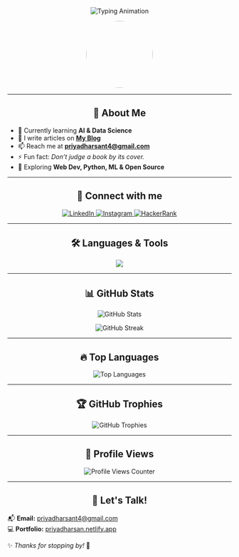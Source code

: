 <!-- Animated Header -->
<p align="center">
  <img src="https://readme-typing-svg.herokuapp.com?font=Fira+Code&size=30&pause=1000&color=F7A41D&center=true&vCenter=true&width=500&height=50&lines=Hello,+I'm+Priyadharsan!;AI+%26+DS+Enthusiast;Tech+Explorer+%7C+Problem+Solver" alt="Typing Animation" />
</p>

<!-- Profile Picture -->
<p align="center">
  <img src="https://avatars.githubusercontent.com/u/your-github-id?v=4" width="150" height="150" style="border-radius:50%" />
</p>

---

<h2 align="center">🚀 About Me</h2>

- 🌱 Currently learning **AI & Data Science**  
- 📝 I write articles on **[My Blog](https://priyadharsan.netlify.app)**  
- 📫 Reach me at **priyadharsant4@gmail.com**  
- ⚡ Fun fact: *Don’t judge a book by its cover.*  
- 🎯 Exploring **Web Dev, Python, ML & Open Source**  

---

<h2 align="center">📲 Connect with me</h2>

<p align="center">
  <a href="https://linkedin.com/in/priyadharsan-t-2b5810327" target="_blank">
    <img src="https://img.shields.io/badge/LinkedIn-0A66C2?style=for-the-badge&logo=linkedin&logoColor=white" alt="LinkedIn"/>
  </a>
  <a href="https://instagram.com/priyadharsan✨🦋" target="_blank">
    <img src="https://img.shields.io/badge/Instagram-E4405F?style=for-the-badge&logo=instagram&logoColor=white" alt="Instagram"/>
  </a>
  <a href="https://www.hackerrank.com/priyadharsant4" target="_blank">
    <img src="https://img.shields.io/badge/HackerRank-32CD32?style=for-the-badge&logo=hackerrank&logoColor=white" alt="HackerRank"/>
  </a>
</p>

---

<h2 align="center">🛠️ Languages & Tools</h2>

<p align="center">
  <img src="https://skillicons.dev/icons?i=c,python,html,css,mysql" />
</p>

---

<h2 align="center">📊 GitHub Stats</h2>

<p align="center">
  <img src="https://github-readme-stats.vercel.app/api?username=Priyadharsan852484&show_icons=true&theme=tokyonight" alt="GitHub Stats" />
</p>

<p align="center">
  <img src="https://github-readme-streak-stats.herokuapp.com/?user=Priyadharsan852484&theme=tokyonight" alt="GitHub Streak" />
</p>

---

<h2 align="center">🔥 Top Languages</h2>

<p align="center">
  <img src="https://github-readme-stats.vercel.app/api/top-langs/?username=Priyadharsan852484&layout=compact&theme=tokyonight" alt="Top Languages" />
</p>

---

<h2 align="center">🏆 GitHub Trophies</h2>

<p align="center">
  <img src="https://github-profile-trophy.vercel.app/?username=Priyadharsan852484&theme=onedark" alt="GitHub Trophies" />
</p>

---

<h2 align="center">🚀 Profile Views</h2>

<p align="center">
  <img src="https://komarev.com/ghpvc/?username=Priyadharsan852484&label=Profile%20Views&color=0e75b6&style=flat" alt="Profile Views Counter" />
</p>

---

<h2 align="center">💬 Let's Talk!</h2>

📬 **Email:** [priyadharsant4@gmail.com](mailto:priyadharsant4@gmail.com)  
💻 **Portfolio:** [priyadharsan.netlify.app](https://priyadharsan.netlify.app)  

✨ _Thanks for stopping by!_ 🚀
